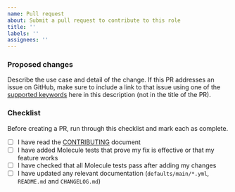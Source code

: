 ```yaml
---
name: Pull request
about: Submit a pull request to contribute to this role
title: ''
labels: ''
assignees: ''
---
```

### Proposed changes
Describe the use case and detail of the change. If this PR addresses an issue on GitHub, make sure to include a link to that issue using one of the [supported keywords](https://docs.github.com/en/github/managing-your-work-on-github/linking-a-pull-request-to-an-issue) here in this description (not in the title of the PR).

### Checklist
Before creating a PR, run through this checklist and mark each as complete.

-   [ ] I have read the [CONTRIBUTING](https://github.com/nginxinc/ansible-role-nginx/blob/main/CONTRIBUTING.md) document
-   [ ] I have added Molecule tests that prove my fix is effective or that my feature works
-   [ ] I have checked that all Molecule tests pass after adding my changes
-   [ ] I have updated any relevant documentation (`defaults/main/*.yml`, `README.md` and `CHANGELOG.md`)
